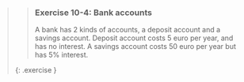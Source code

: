 >> ### Exercise 10-4: Bank accounts
>>
>> A bank has 2 kinds of accounts, a deposit account and a savings account. Deposit account costs 5 euro per year, and has no interest. A savings account costs 50 euro per year but has 5% interest.
>> 
>{: .exercise }